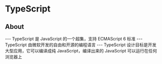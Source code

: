 # TypeScript

## About 

--- TypeScript 是 JavaScript 的一个超集，支持 ECMAScript 6 标准
--- TypeScript 由微软开发的自由和开源的编程语言
--- TypeScript 设计目标是开发大型应用，它可以编译成纯 JavaScript，编译出来的 JavaScript 可以运行在任何浏览器上